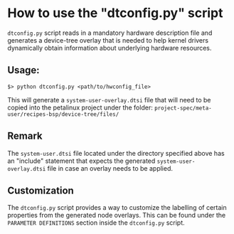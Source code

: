 # How to use the "dtconfig.py" script

`dtconfig.py` script reads in a mandatory hardware
description file and generates a device-tree overlay
that is needed to help kernel drivers dynamically 
obtain information about underlying hardware resources.

## Usage:
```
$> python dtconfig.py <path/to/hwconfig_file>
```
This will generate a `system-user-overlay.dtsi` file that
will need to be copied into the petalinux project under the 
folder: `project-spec/meta-user/recipes-bsp/device-tree/files/`

## Remark
The `system-user.dtsi` file located under the directory specified
above has an "include" statement that expects the generated
`system-user-overlay.dtsi` file in case an overlay needs to be applied.

## Customization
The `dtconfig.py` script provides a way to customize the labelling
of certain properties from the generated node overlays. 
This can be found under the `PARAMETER DEFINITIONS` section inside the 
`dtconfig.py` script.
